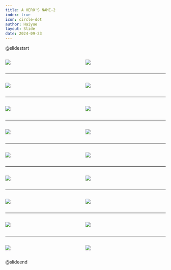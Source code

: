 ```yaml
---
title: A HERO'S NAME-2
index: true
icon: circle-dot
author: Haiyue
layout: Slide
date: 2024-09-23
---
```

 
@slidestart

<div style="display:flex">
<div style="flex:1">

![](/reading/english/Level-L/A%20HERO'S%20NAME-2/001.webp)
</div>
<div style="flex:1">

![](/reading/english/Level-L/A%20HERO'S%20NAME-2/002.webp)
</div>
</div>

---

<div style="display:flex">
<div style="flex:1">

![](/reading/english/Level-L/A%20HERO'S%20NAME-2/003.webp)
</div>
<div style="flex:1">

![](/reading/english/Level-L/A%20HERO'S%20NAME-2/004.webp)
</div>
</div>

---

<div style="display:flex">
<div style="flex:1">

![](/reading/english/Level-L/A%20HERO'S%20NAME-2/005.webp)
</div>
<div style="flex:1">

![](/reading/english/Level-L/A%20HERO'S%20NAME-2/006.webp)
</div>
</div>

---

<div style="display:flex">
<div style="flex:1">

![](/reading/english/Level-L/A%20HERO'S%20NAME-2/007.webp)
</div>
<div style="flex:1">

![](/reading/english/Level-L/A%20HERO'S%20NAME-2/008.webp)
</div>
</div>

---

<div style="display:flex">
<div style="flex:1">

![](/reading/english/Level-L/A%20HERO'S%20NAME-2/009.webp)
</div>
<div style="flex:1">

![](/reading/english/Level-L/A%20HERO'S%20NAME-2/010.webp)
</div>
</div>

---

<div style="display:flex">
<div style="flex:1">

![](/reading/english/Level-L/A%20HERO'S%20NAME-2/011.webp)
</div>
<div style="flex:1">

![](/reading/english/Level-L/A%20HERO'S%20NAME-2/012.webp)
</div>
</div>

---

<div style="display:flex">
<div style="flex:1">

![](/reading/english/Level-L/A%20HERO'S%20NAME-2/013.webp)
</div>
<div style="flex:1">

![](/reading/english/Level-L/A%20HERO'S%20NAME-2/014.webp)
</div>
</div>

---

<div style="display:flex">
<div style="flex:1">

![](/reading/english/Level-L/A%20HERO'S%20NAME-2/015.webp)
</div>
<div style="flex:1">

![](/reading/english/Level-L/A%20HERO'S%20NAME-2/016.webp)
</div>
</div>

---

<div style="display:flex">
<div style="flex:1">

![](/reading/english/Level-L/A%20HERO'S%20NAME-2/017.webp)
</div>
<div style="flex:1">

![](/reading/english/Level-L/A%20HERO'S%20NAME-2/018.webp)
</div>
</div>

@slideend